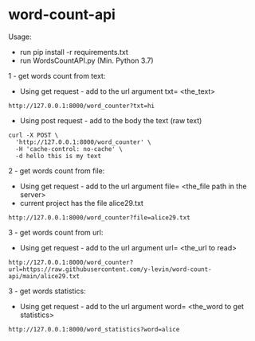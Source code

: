 # word-count-api
Usage:
- run pip install -r requirements.txt
- run WordsCountAPI.py (Min. Python 3.7)

1 - get words count from text:
- Using get request - add to the url argument txt= <the_text>
```
http://127.0.0.1:8000/word_counter?txt=hi
```
- Using post request - add to the body the text (raw text)
```
curl -X POST \
  'http://127.0.0.1:8000/word_counter' \
  -H 'cache-control: no-cache' \
  -d hello this is my text
```
2 - get words count from file:
- Using get request - add to the url argument file= <the_file path in the server>
- current project has the file alice29.txt
```
http://127.0.0.1:8000/word_counter?file=alice29.txt
```
3 - get words count from url:
- Using get request - add to the url argument url= <the_url to read>
```
http://127.0.0.1:8000/word_counter?url=https://raw.githubusercontent.com/y-levin/word-count-api/main/alice29.txt
```

3 - get words statistics:
- Using get request - add to the url argument word= <the_word to get statistics>
```
http://127.0.0.1:8000/word_statistics?word=alice
```
